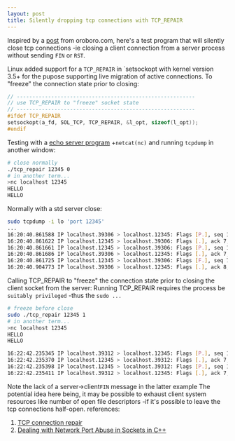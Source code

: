 ```yaml
---
layout: post
title: Silently dropping tcp connections with TCP_REPAIR
---
```


Inspired by a [post](https://oroboro.com/dealing-with-network-port-abuse-in-sockets-in-c/) from oroboro.com, here's a test program that will silently close tcp connections -ie closing a client connection from a server process without sending `FIN` or `RST`.

Linux added support for a `TCP_REPAIR` in `setsockopt with kernel version 3.5+ for the pupose supporting live migration of active connections.
To "freeze" the connection state prior to closing:
```c
// ---------------------------------------------------------
// use TCP_REPAIR to "freeze" socket state
// ---------------------------------------------------------
#ifdef TCP_REPAIR
setsockopt(a_fd, SOL_TCP, TCP_REPAIR, &l_opt, sizeof(l_opt));
#endif
```
Testing with a [echo server program](https://github.com/tinselcity/experiments/blob/master/tcp_repair/tcp_repair.c) +`netcat(nc)` and running `tcpdump` in another window:
```sh
# close normally
./tcp_repair 12345 0
# in another term...
>nc localhost 12345
HELLO
HELLO
```
Normally with a std server close:
```sh
sudo tcpdump -i lo 'port 12345'
...
16:20:40.861588 IP localhost.39306 > localhost.12345: Flags [P.], seq 1:7, ack 1, win 342, options [nop,nop,TS val 951609432 ecr 951603381], length 6
16:20:40.861622 IP localhost.12345 > localhost.39306: Flags [.], ack 7, win 342, options [nop,nop,TS val 951609432 ecr 951609432], length 0
16:20:40.861661 IP localhost.12345 > localhost.39306: Flags [P.], seq 1:7, ack 7, win 342, options [nop,nop,TS val 951609432 ecr 951609432], length 6
16:20:40.861686 IP localhost.39306 > localhost.12345: Flags [.], ack 7, win 342, options [nop,nop,TS val 951609432 ecr 951609432], length 0
16:20:40.861725 IP localhost.12345 > localhost.39306: Flags [F.], seq 7, ack 7, win 342, options [nop,nop,TS val 951609432 ecr 951609432], length 0
16:20:40.904773 IP localhost.39306 > localhost.12345: Flags [.], ack 8, win 342, options [nop,nop,TS val 951609476 ecr 951609432], length 0
```
Calling TCP_REPAIR to "freeze" the connection state prior to closing the client socket from the server:
Running TCP_REPAIR requires the process be `suitably privileged` -thus the `sudo ...`
```sh
# freeze before close
sudo ./tcp_repair 12345 1
# in another term...
>nc localhost 12345
HELLO
HELLO
```
```sh
16:22:42.235345 IP localhost.39312 > localhost.12345: Flags [P.], seq 1:7, ack 1, win 342, options [nop,nop,TS val 951730806 ecr 951724587], length 6
16:22:42.235370 IP localhost.12345 > localhost.39312: Flags [.], ack 7, win 342, options [nop,nop,TS val 951730806 ecr 951730806], length 0
16:22:42.235398 IP localhost.12345 > localhost.39312: Flags [P.], seq 1:7, ack 7, win 342, options [nop,nop,TS val 951730806 ecr 951730806], length 6
16:22:42.235411 IP localhost.39312 > localhost.12345: Flags [.], ack 7, win 342, options [nop,nop,TS val 951730806 ecr 951730806], length 0
```
Note the lack of a server->client`FIN` message in the latter example 
The potential idea here being, it may be possible to exhaust client system resources like number of open file descriptors -if it's possible to leave the tcp connections half-open.
references:
1. [TCP connection repair](https://lwn.net/Articles/495304/)
2. [Dealing with Network Port Abuse in Sockets in C++](https://oroboro.com/dealing-with-network-port-abuse-in-sockets-in-c/)
